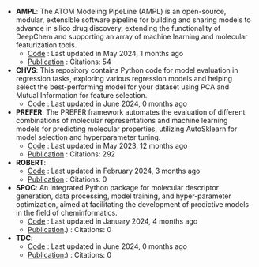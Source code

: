 - **AMPL**: The ATOM Modeling PipeLine (AMPL) is an open-source, modular, extensible software pipeline for building and sharing models to advance in silico drug discovery, extending the functionality of DeepChem and supporting an array of machine learning and molecular featurization tools.
	- [Code](https://github.com/ATOMScience-org/AMPL?tab=readme-ov-file#Example-AMPL-usage) : Last updated in May 2024, 1 months ago
	- [Publication](https://doi.org/10.1021/acs.jcim.9b01053) : Citations: 54
- **CHVS**: This repository contains Python code for model evaluation in regression tasks, exploring various regression models and helping select the best-performing model for your dataset using PCA and Mutual Information for feature selection.
	- [Code](https://github.com/Saeedmomo/Consensus_Holistic_Virtual_Screening) : Last updated in June 2024, 0 months ago
- **PREFER**: The PREFER framework automates the evaluation of different combinations of molecular representations and machine learning models for predicting molecular properties, utilizing AutoSklearn for model selection and hyperparameter tuning.
	- [Code](https://github.com/rdkit/PREFER) : Last updated in May 2023, 12 months ago
	- [Publication](https://doi.org/10.1039/C8SC04175J) : Citations: 292
- **ROBERT**: 
	- [Code](https://github.com/jvalegre/robert) : Last updated in February 2024, 3 months ago
	- [Publication](https://doi.org/10.26434/chemrxiv-2023-k994h.) : Citations: 0
- **SPOC**: An integrated Python package for molecular descriptor generation, data processing, model training, and hyper-parameter optimization, aimed at facilitating the development of predictive models in the field of cheminformatics.
	- [Code](https://github.com/WhitestoneYang/spoc) : Last updated in January 2024, 4 months ago
	- [Publication](https://doi.org/10.1002/cphc.202200255).) : Citations: 0
- **TDC**: 
	- [Code](https://github.com/mims-harvard/TDC) : Last updated in June 2024, 0 months ago
	- [Publication](https://doi.org/10.7910/DVN/21LKWG):) : Citations: 0
